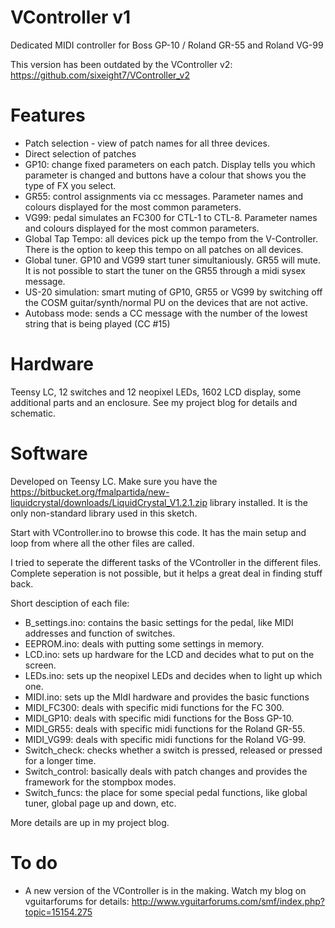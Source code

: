 # VController v1
Dedicated MIDI controller for Boss GP-10  / Roland GR-55 and Roland VG-99

This version has been outdated by the VController v2: https://github.com/sixeight7/VController_v2

# Features
* Patch selection - view of patch names for all three devices.
* Direct selection of patches
* GP10: change fixed parameters on each patch. Display tells you which parameter is changed and buttons have a colour that shows you the type of FX you select.
* GR55: control assignments via cc messages. Parameter names and colours displayed for the most common parameters.
* VG99: pedal simulates an FC300 for CTL-1 to CTL-8. Parameter names and colours displayed for the most common parameters.
* Global Tap Tempo: all devices pick up the tempo from the V-Controller. There is the option to keep this tempo on all patches on all devices.
* Global tuner. GP10 and VG99 start tuner simultaniously. GR55 will mute. It is not possible to start the tuner on the GR55 through a midi sysex message.
* US-20 simulation: smart muting of GP10, GR55 or VG99 by switching off the COSM guitar/synth/normal PU on the devices that are not active.
* Autobass mode: sends a CC message with the number of the lowest string that is being played (CC #15)

# Hardware
Teensy LC, 12 switches and 12 neopixel LEDs, 1602 LCD display, some additional parts and an enclosure.
See my project blog for details and schematic.

# Software
Developed on Teensy LC. 
Make sure you have the https://bitbucket.org/fmalpartida/new-liquidcrystal/downloads/LiquidCrystal_V1.2.1.zip library installed. It is the only non-standard library used in this sketch.

Start with VController.ino to browse this code. It has the main setup and loop from where all the other files are called.

I tried to seperate the different tasks of the VController in the different files. Complete seperation is not possible, but it helps a great deal in finding stuff back.

Short desciption of each file:

* B_settings.ino: contains the basic settings for the pedal, like MIDI addresses and function of switches.
* EEPROM.ino: deals with putting some settings in memory.
* LCD.ino: sets up hardware for the LCD and decides what to put on the screen.
* LEDs.ino: sets up the neopixel LEDs and decides when to light up which one.
* MIDI.ino: sets up the MIdI hardware and provides the basic functions
* MIDI_FC300: deals with specific midi functions for the FC 300.
* MIDI_GP10: deals with specific midi functions for the Boss GP-10.
* MIDI_GR55: deals with specific midi functions for the Roland GR-55.
* MIDI_VG99: deals with specific midi functions for the Roland VG-99.
* Switch_check: checks whether a switch is pressed, released or pressed for a longer time.
* Switch_control: basically deals with patch changes and provides the framework for the stompbox modes.
* Switch_funcs: the place for some special pedal functions, like global tuner, global page up and down, etc.

More details are up in my project blog.

# To do
* A new version of the VController is in the making. Watch my blog on vguitarforums for details: http://www.vguitarforums.com/smf/index.php?topic=15154.275
